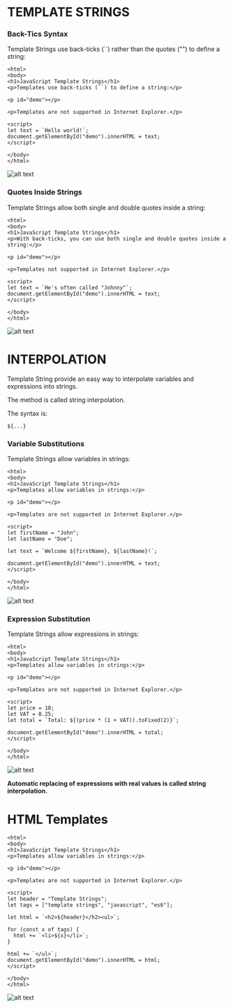 # TEMPLATE STRINGS

### Back-Tics Syntax

Template Strings use back-ticks (``) rather than the quotes ("") to define a string:

```
<html>
<body>
<h1>JavaScript Template Strings</h1>
<p>Templates use back-ticks (``) to define a string:</p>

<p id="demo"></p>

<p>Templates are not supported in Internet Explorer.</p>

<script>
let text = `Hello world!`;
document.getElementById("demo").innerHTML = text;
</script>

</body>
</html>
```

![alt text](image-1.png)

### Quotes Inside Strings

Template Strings allow both single and double quotes inside a string:

```
<html>
<body>
<h1>JavaScript Template Strings</h1>
<p>With back-ticks, you can use both single and double quotes inside a string:</p>

<p id="demo"></p>

<p>Templates not supported in Internet Explorer.</p>

<script>
let text = `He's often called "Johnny"`;
document.getElementById("demo").innerHTML = text;
</script>

</body>
</html>
```

![alt text](image-2.png)

# INTERPOLATION

Template String provide an easy way to interpolate variables and expressions into strings.

The method is called string interpolation.

The syntax is:

`${...}`

### Variable Substitutions

Template Strings allow variables in strings:

```
<html>
<body>
<h1>JavaScript Template Strings</h1>
<p>Templates allow variables in strings:</p>

<p id="demo"></p>

<p>Templates are not supported in Internet Explorer.</p>

<script>
let firstName = "John";
let lastName = "Doe";

let text = `Welcome ${firstName}, ${lastName}!`;

document.getElementById("demo").innerHTML = text;
</script>

</body>
</html>
```

![alt text](image-3.png)

### Expression Substitution

Template Strings allow expressions in strings:

```
<html>
<body>
<h1>JavaScript Template Strings</h1>
<p>Templates allow variables in strings:</p>

<p id="demo"></p>

<p>Templates are not supported in Internet Explorer.</p>

<script>
let price = 10;
let VAT = 0.25;
let total = `Total: ${(price * (1 + VAT)).toFixed(2)}`;

document.getElementById("demo").innerHTML = total;
</script>

</body>
</html>
```

![alt text](image-4.png)

**Automatic replacing of expressions with real values is called string interpolation.**

# HTML Templates

```
<html>
<body>
<h1>JavaScript Template Strings</h1>
<p>Templates allow variables in strings:</p>

<p id="demo"></p>

<p>Templates are not supported in Internet Explorer.</p>

<script>
let header = "Template Strings";
let tags = ["template strings", "javascript", "es6"];

let html = `<h2>${header}</h2><ul>`;

for (const x of tags) {
  html += `<li>${x}</li>`;
}

html += `</ul>`;
document.getElementById("demo").innerHTML = html;
</script>

</body>
</html>
```
![alt text](image-5.png)
